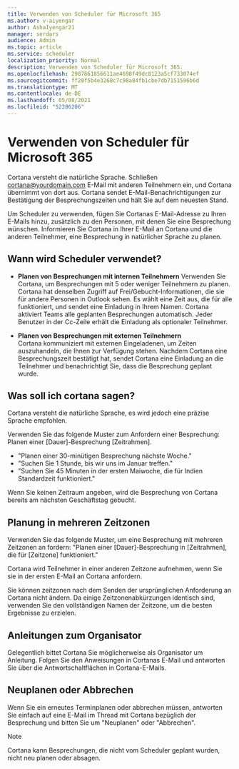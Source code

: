 ```yaml
---
title: Verwenden von Scheduler für Microsoft 365
ms.author: v-aiyengar
author: AshaIyengar21
manager: serdars
audience: Admin
ms.topic: article
ms.service: scheduler
localization_priority: Normal
description: Verwenden von Scheduler für Microsoft 365.
ms.openlocfilehash: 2987861856611ae4698f49dc8123a5cf733074ef
ms.sourcegitcommit: ff20f5b4e3268c7c98a84fb1cbe7db7151596b6d
ms.translationtype: MT
ms.contentlocale: de-DE
ms.lasthandoff: 05/08/2021
ms.locfileid: "52286206"
---
```

# <a name="how-to-use-scheduler-for-microsoft-365"></a>Verwenden von Scheduler für Microsoft 365

Cortana versteht die natürliche Sprache. Schließen cortana@yourdomain.com E-Mail mit anderen Teilnehmern ein, und Cortana übernimmt von dort aus. Cortana sendet E-Mail-Benachrichtigungen zur Bestätigung der Besprechungszeiten und hält Sie auf dem neuesten Stand.

Um Scheduler zu verwenden, fügen Sie Cortanas E-Mail-Adresse zu Ihren E-Mails hinzu, zusätzlich zu den Personen, mit denen Sie eine Besprechung wünschen. Informieren Sie Cortana in Ihrer E-Mail an Cortana und die anderen Teilnehmer, eine Besprechung in natürlicher Sprache zu planen.  

## <a name="when-to-use-scheduler"></a>Wann wird Scheduler verwendet?

- **Planen von Besprechungen mit internen Teilnehmern** Verwenden Sie Cortana, um Besprechungen mit 5 oder weniger Teilnehmern zu planen. Cortana hat denselben Zugriff auf Frei/Gebucht-Informationen, die sie für andere Personen in Outlook sehen. Es wählt eine Zeit aus, die für alle funktioniert, und sendet eine Einladung in Ihrem Namen. Cortana aktiviert Teams alle geplanten Besprechungen automatisch. Jeder Benutzer in der Cc-Zeile erhält die Einladung als optionaler Teilnehmer.  

- **Planen von Besprechungen mit externen Teilnehmern**  
Cortana kommuniziert mit externen Eingeladenen, um Zeiten auszuhandeln, die Ihnen zur Verfügung stehen. Nachdem Cortana eine Besprechungszeit bestätigt hat, sendet Cortana eine Einladung an die Teilnehmer und benachrichtigt Sie, dass die Besprechung geplant wurde.

## <a name="what-to-say-to-cortana"></a>Was soll ich cortana sagen?

Cortana versteht die natürliche Sprache, es wird jedoch eine präzise Sprache empfohlen. 

Verwenden Sie das folgende Muster zum Anfordern einer Besprechung: Planen einer [Dauer]-Besprechung [Zeitrahmen].  

- "Planen einer 30-minütigen Besprechung nächste Woche."  
- "Suchen Sie 1 Stunde, bis wir uns im Januar treffen." 
- "Suchen Sie 45 Minuten in der ersten Maiwoche, die für Indien Standardzeit funktioniert." 

Wenn Sie keinen Zeitraum angeben, wird die Besprechung von Cortana bereits am nächsten Geschäftstag gebucht.

## <a name="scheduling-across-multiple-time-zones"></a>Planung in mehreren Zeitzonen

Verwenden Sie das folgende Muster, um eine Besprechung mit mehreren Zeitzonen an fordern: "Planen einer [Dauer]-Besprechung in [Zeitrahmen], die für [Zeitzone] funktioniert." 

Cortana wird Teilnehmer in einer anderen Zeitzone aufnehmen, wenn Sie sie in der ersten E-Mail an Cortana anfordern.  

Sie können zeitzonen nach dem Senden der ursprünglichen Anforderung an Cortana nicht ändern. Da einige Zeitzonenabkürzungen identisch sind, verwenden Sie den vollständigen Namen der Zeitzone, um die besten Ergebnisse zu erzielen.  

## <a name="organizer-guidance"></a>Anleitungen zum Organisator

Gelegentlich bittet Cortana Sie möglicherweise als Organisator um Anleitung. Folgen Sie den Anweisungen in Cortanas E-Mail und antworten Sie über die Antwortschaltflächen in Cortana-E-Mails.

## <a name="reschedule-or-cancel"></a>Neuplanen oder Abbrechen

Wenn Sie ein erneutes Terminplanen oder abbrechen müssen, antworten Sie einfach auf eine E-Mail im Thread mit Cortana bezüglich der Besprechung und bitten Sie um "Neuplanen" oder "Abbrechen". 

> [!NOTE]
> Cortana kann Besprechungen, die nicht vom Scheduler geplant wurden, nicht neu planen oder absagen.  

